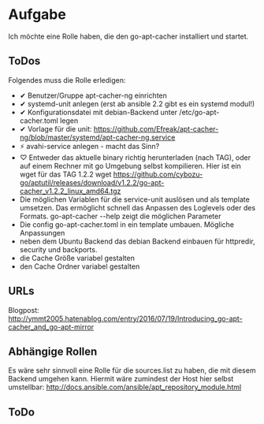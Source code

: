 # Aufgabe
Ich möchte eine Rolle haben, die den go-apt-cacher installiert und startet.

## ToDos
Folgendes muss die Rolle erledigen:
 * ✔ Benutzer/Gruppe apt-cacher-ng einrichten
 * ✔ systemd-unit anlegen (erst ab ansible 2.2 gibt es ein systemd modul!)
 * ✔ Konfigurationsdatei mit debian-Backend unter /etc/go-apt-cacher.toml legen
 * ✔ Vorlage für die unit: https://github.com/Efreak/apt-cacher-ng/blob/master/systemd/apt-cacher-ng.service
 * ⚡ avahi-service anlegen - macht das Sinn?
 * ♡ Entweder das aktuelle binary richtig herunterladen (nach TAG), oder auf einem Rechner
   mit go Umgebung selbst kompilieren. Hier ist ein wget für das TAG 1.2.2
   wget https://github.com/cybozu-go/aptutil/releases/download/v1.2.2/go-apt-cacher_v1.2.2_linux_amd64.tgz
 * Die möglichen Variablen für die service-unit auslösen und als template
   umsetzen. Das ermöglicht schnell das Anpassen des Loglevels oder des
   Formats. go-apt-cacher --help zeigt die möglichen Parameter
 * Die config go-apt-cacher.toml in ein template umbauen. Mögliche Anpassungen
  * neben dem Ubuntu Backend das debian Backend einbauen für httpredir, security und backports.
  * die Cache Größe  variabel gestalten
  * den Cache Ordner variabel gestalten

## URLs
Blogpost: http://ymmt2005.hatenablog.com/entry/2016/07/19/Introducing_go-apt-cacher_and_go-apt-mirror

## Abhängige Rollen
Es wäre sehr sinnvoll eine Rolle für die sources.list zu haben, die mit diesem Backend umgehen kann.
Hiermit wäre zumindest der Host hier selbst umstellbar:
http://docs.ansible.com/ansible/apt_repository_module.html

## ToDo
